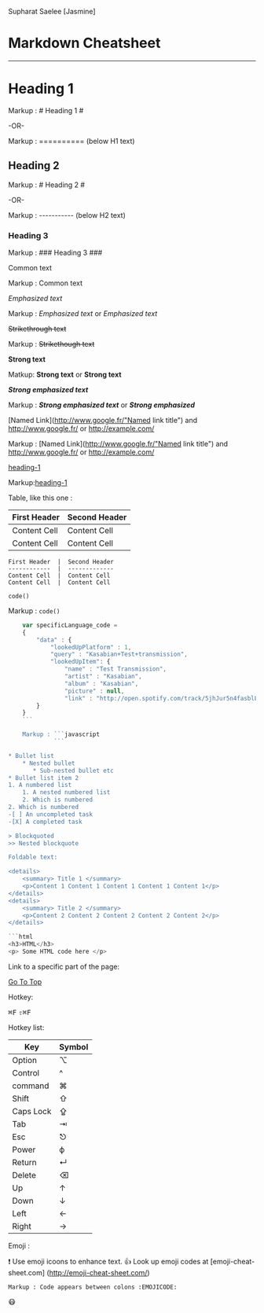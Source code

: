 Supharat Saelee [Jasmine]

Markdown Cheatsheet <a name="TOP"></a>
=================

- - - -
# Heading 1 #

Markup : # Heading 1 #

-OR-

Markup : ========== (below H1 text)

## Heading 2 ##

Markup : # Heading 2 #

-OR-

Markup : ----------- (below H2 text)

### Heading 3 ###

Markup : ### Heading 3 ###

Common text 

Markup : Common text

_Emphasized text_

Markup : _Emphasized text_ or *Emphasized text*

~~Strikethrough text~~

Markup : ~~Strikethough text~~

__Strong text__

Matkup: __Strong text__ or **Strong text**

___Strong emphasized text___

Markup : ___Strong emphasized text___ or ***Strong emphasized***

[Named Link](http://www.google.fr/"Named link title") and http://www.google.fr/ or <http://example.com/>

Markup : [Named Link](http://www.google.fr/"Named link title") and http://www.google.fr/ or <http://example.com/>

[heading-1](#heading-1 "Goto heading-1")

Markup:[heading-1](#heading-1 "Goto heading-1")

Table, like this one :

First Header  |  Second Header
------------  |  -------------
Content Cell  |  Content Cell
Content Cell  |  Content Cell

```
First Header  |  Second Header
------------  |  -------------
Content Cell  |  Content Cell
Content Cell  |  Content Cell
```

`code()`

Markup : `code()`

```javascript
    var specificLanguage_code =
    {
        "data" : {
            "lookedUpPlatform" : 1,
            "query" : "Kasabian+Test+transmission",
            "lookedUpItem": {
                "name" : "Test Transmission",
                "artist" : "Kasabian",
                "album" : "Kasabian",
                "picture" : null,
                "link" : "http://open.spotify.com/track/5jhJur5n4fasblLSCOcrTp"            }
        }
    }
    ```

    Markup : ```javascript
             ```

* Bullet list
    * Nested bullet
       * Sub-nested bullet etc
* Bullet list item 2
1. A numbered list
    1. A nested numbered list
    2. Which is numbered
2. Which is numbered
-[ ] An uncompleted task
-[X] A completed task

> Blockquoted
>> Nested blockquote

Foldable text:

<details>
    <summary> Title 1 </summary>
    <p>Content 1 Content 1 Content 1 Content 1 Content 1</p>
</details>
<details>
    <summary> Title 2 </summary>
    <p>Content 2 Content 2 Content 2 Content 2 Content 2</p>
</details>

```html
<h3>HTML</h3>
<p> Some HTML code here </p>
```

Link to a specific part of the page:

[Go To Top](#TOP)

Hotkey:

<kbd>⌘F</kbd>
<kbd>⇧⌘F</kbd>

Hotkey list:

| Key | Symbol |
| --- | --- |
| Option | ⌥ |
| Control | ^ |
| command | ⌘ |
| Shift | ⇧ |
| Caps Lock | ⇪ |
| Tab | ⇥ |
| Esc | ⎋ |
| Power | ф |
| Return | ↵ |
| Delete | ⌫ |
| Up | ↑ |
| Down | ↓ |
| Left | ← |
| Right | → |
            
Emoji :

:exclamation: Use emoji icoons to enhance text. :+1: Look up emoji codes at [emoji-cheat-sheet.com] (http://emoji-cheat-sheet.com/)

    Markup : Code appears between colons :EMOJICODE:

:mask:





